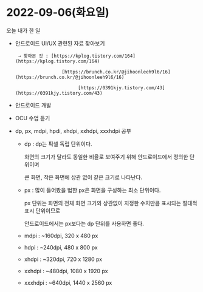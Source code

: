 # 2022-09-06(화요일)

오늘 내가 한 일

- 안드로이드 UI/UX 관련된 자료 찾아보기

       → 찾아본 것 : [https://kplog.tistory.com/164](https://kplog.tistory.com/164)

                       [https://brunch.co.kr/@jihoonleeh9l6/16](https://brunch.co.kr/@jihoonleeh9l6/16)

                             [https://0391kjy.tistory.com/43](https://0391kjy.tistory.com/43)

- 안드로이드 개발
- OCU 수업 듣기
- dp, px, mdpi, hpdi, xhdpi, xxhdpi, xxxhdpi 공부
    - dp : dp는 픽셀 독립 단위이다.
        
        화면의 크기가 달라도 동일한 비율로 보여주기 위해 안드로이드에서 정의한 단위이며 
        
        큰 화면, 작은 화면에 상관 없이 같은 크기로 나타난다.
        
    - px : 많이 들어봤을 법한 px은 화면을 구성하는 최소 단위이다.
        
        px 단위는 화면의 전체 화면 크기와 상관없이 지정한 수치만큼 표시되는 절대적 표시 단위이므로
        
        안드로이드에서는 px보다는 dp 단위를 사용하면 좋다.
        
    - mdpi : ~160dpi, 320 x 480 px
    - hdpi : ~240dpi, 480 x 800 px
    - xhdpi : ~320dpi, 720 x 1280 px
    - xxhdpi : ~480dpi, 1080 x 1920 px
    - xxxhdpi : ~640dpi, 1440 x 2560 px